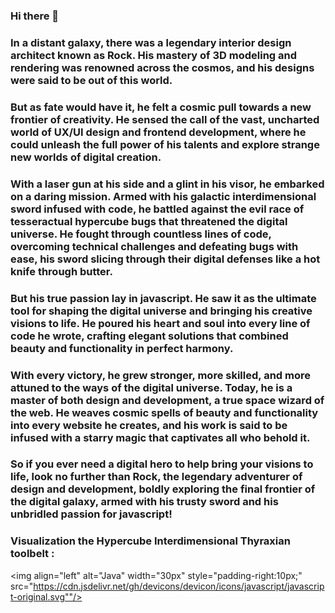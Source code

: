 ### Hi there 👋

### In a distant galaxy, there was a legendary interior design architect known as Rock. His mastery of 3D modeling and rendering was renowned across the cosmos, and his designs were said to be out of this world.

### But as fate would have it, he felt a cosmic pull towards a new frontier of creativity. He sensed the call of the vast, uncharted world of UX/UI design and frontend development, where he could unleash the full power of his talents and explore strange new worlds of digital creation.

### With a laser gun at his side and a glint in his visor, he embarked on a daring mission. Armed with his galactic interdimensional sword infused with code, he battled against the evil race of tesseractual hypercube bugs that threatened the digital universe. He fought through countless lines of code, overcoming technical challenges and defeating bugs with ease, his sword slicing through their digital defenses like a hot knife through butter.

### But his true passion lay in javascript. He saw it as the ultimate tool for shaping the digital universe and bringing his creative visions to life. He poured his heart and soul into every line of code he wrote, crafting elegant solutions that combined beauty and functionality in perfect harmony.

### With every victory, he grew stronger, more skilled, and more attuned to the ways of the digital universe. Today, he is a master of both design and development, a true space wizard of the web. He weaves cosmic spells of beauty and functionality into every website he creates, and his work is said to be infused with a starry magic that captivates all who behold it.

### So if you ever need a digital hero to help bring your visions to life, look no further than Rock, the legendary adventurer of design and development, boldly exploring the final frontier of the digital galaxy, armed with his trusty sword and his unbridled passion for javascript! 


### Visualization the Hypercube Interdimensional Thyraxian toolbelt :

<img align="left" alt="Java" width="30px" style="padding-right:10px;" src="https://cdn.jsdelivr.net/gh/devicons/devicon/icons/javascript/javascript-original.svg""/>

          